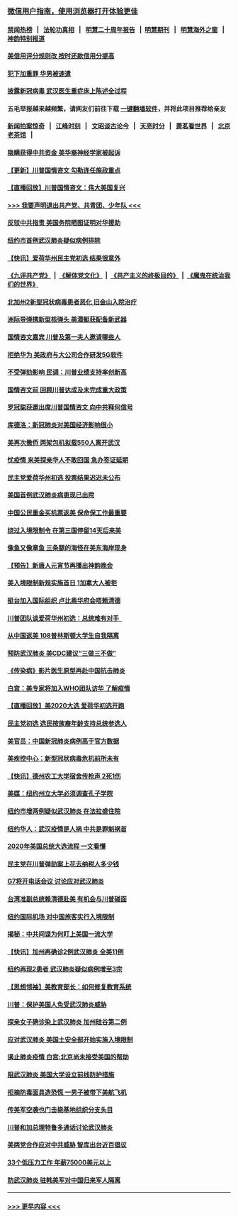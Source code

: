 ### [微信用户指南，使用浏览器打开体验更佳](https://github.com/gfw-breaker/banned-news1/blob/master/indexes/wechat-guide.md?t=0)
#### [禁闻热榜](热点新闻.md?t=0)  &nbsp;&nbsp;|&nbsp;&nbsp; [法轮功真相](https://github.com/gfw-breaker/truth/blob/master/README.md?t=0) &nbsp;&nbsp;|&nbsp;&nbsp; [明慧二十周年报告](https://github.com/gfw-breaker/mh-reports/blob/master/README.md?t=0) &nbsp;&nbsp;|&nbsp;&nbsp;[明慧期刊](https://github.com/gfw-breaker/mh-qikan) &nbsp;&nbsp;|&nbsp;&nbsp; [明慧海外之窗](https://github.com/gfw-breaker/mh-news/blob/master/README.md?t=0) &nbsp;&nbsp;|&nbsp;&nbsp; [神韵特别报道](https://github.com/gfw-breaker/mh-news/blob/master/shenyun.md?t=0)
#### [美信用评分规则改  按时还款信用分提高](../pages/nsc412/n11845488.md?t=02051444) 
#### [犯下加重罪 华男被速遣](../pages/nsc412/n11845476.md?t=02051444) 
#### [披露新冠病毒 武汉医生重症床上陈述全过程](../pages/nsc412/n11845150.md?t=02051444) 
#### 五毛举报越来越频繁，请网友们前往下载 [一键翻墙软件](https://github.com/gfw-breaker/ssr-accounts)，并将此项目推荐给亲友
#### [新闻拍案惊奇](https://github.com/gfw-breaker/banned-news1/blob/master/pages/link4.md) &nbsp;&nbsp;|&nbsp;&nbsp; [江峰时刻](https://github.com/gfw-breaker/banned-news1/blob/master/pages/link4.md) &nbsp;&nbsp;|&nbsp;&nbsp; [文昭谈古论今](https://github.com/gfw-breaker/banned-news1/blob/master/pages/link4.md) &nbsp;&nbsp;|&nbsp;&nbsp; [天亮时分](https://github.com/gfw-breaker/banned-news1/blob/master/pages/link4.md) &nbsp;&nbsp;|&nbsp;&nbsp; [萧茗看世界](https://github.com/gfw-breaker/banned-news1/blob/master/pages/link4.md) &nbsp;&nbsp;|&nbsp;&nbsp; [北京老茶馆](https://github.com/gfw-breaker/banned-news1/blob/master/pages/link4.md) &nbsp;&nbsp;|&nbsp;&nbsp; 
#### [隐瞒获得中共资金 美华裔神经学家被起诉](../pages/nsc412/n11844879.md?t=02051444) 
#### [【更新】川普国情咨文 勾勒连任施政重点](../pages/nsc412/n11845223.md?t=02051444) 
#### [【直播回放】川普国情咨文：伟大美国复兴](../pages/nsc412/n11842079.md?t=02051444) 
#### [>>> 我要声明退出共产党、共青团、少年队 <<<](https://github.com/begood0513/goodnews/blob/master/quit/letter.md) 
#### [反驳中共指责 美国务院晒图证明对华援助](../pages/nsc412/n11844859.md?t=02051444) 
#### [纽约市首例武汉肺炎疑似病例排除](../pages/nsc412/n11844989.md?t=02051444) 
#### [【快讯】爱荷华州民主党初选 结果很意外](../pages/nsc412/n11844878.md?t=02051444) 
#### [《九评共产党》](https://github.com/begood0513/9ping.md/blob/master/README.md) &nbsp;|&nbsp; [《解体党文化》](../../../../jtdwh.md/blob/master/README.md)  &nbsp;|&nbsp; [《共产主义的终极目的》](../../../../gczydzjmd.md/blob/master/README.md) &nbsp;|&nbsp; [《魔鬼在统治我们的世界》](../../../../mgztzwmdsj.md/blob/master/README.md) 
#### [北加州2新型冠状病毒患者恶化 旧金山入院治疗](../pages/nsc412/n11844842.md?t=02051444) 
#### [洲际导弹携新型核弹头 美潜艇获配备新武器](../pages/nsc412/n11844680.md?t=02051444) 
#### [国情咨文嘉宾 川普及第一夫人邀请哪些人](../pages/nsc412/n11844712.md?t=02051444) 
#### [拒绝华为 美政府与大公司合作研发5G软件](../pages/nsc412/n11844625.md?t=02051444) 
#### [不受弹劾影响 民调：川普业绩支持率创新高](../pages/nsc412/n11844622.md?t=02051444) 
#### [国情咨文前 回顾川普达成及未完成重大政策](../pages/nsc412/n11844581.md?t=02051444) 
#### [罗冠聪获邀出席川普国情咨文 向中共释何信号](../pages/nsc412/n11844355.md?t=02051444) 
#### [库德洛：新冠肺炎对美国经济影响很小](../pages/nsc412/n11844418.md?t=02051444) 
#### [美再次撤侨 两架包机拟载550人离开武汉](../pages/nsc412/n11844407.md?t=02051444) 
#### [忧疫情 来美探亲华人不敢回国 急办签证延期](../pages/nsc412/n11843344.md?t=02051444) 
#### [民主党爱荷华州初选 投票结果迟迟未公布](../pages/nsc412/n11844207.md?t=02051444) 
#### [美国首例武汉肺炎病患现已出院](../pages/nsc412/n11842740.md?t=02051444) 
#### [中国公民重金买机票返美 保命保工作最重要](../pages/nsc412/n11843282.md?t=02051444) 
#### [绕过入境限制令  在第三国停留14天后来美](../pages/nsc412/n11843341.md?t=02051444) 
#### [像鱼又像章鱼 三条腿的海怪在美东海岸现身](../pages/nsc412/n11843092.md?t=02051444) 
#### [【预告】新唐人元宵节再播出神韵晚会](../pages/nsc412/n11843192.md?t=02051444) 
#### [美入境限制新规实施首日 1加拿大人被拒](../pages/nsc412/n11843058.md?t=02051444) 
#### [挺台加入国际组织 卢比奥华府会唔赖清德](../pages/nsc412/n11843023.md?t=02051444) 
#### [川普团队谈爱荷华州初选：总统难有对手  ](../pages/nsc412/n11842867.md?t=02051444) 
#### [从中国返美 108普林斯顿大学生自我隔离](../pages/nsc412/n11842714.md?t=02051444) 
#### [预防武汉肺炎 美CDC建议“三做三不做”](../pages/nsc412/n11842700.md?t=02051444) 
#### [《传染病》影片医生原型再赴中国抗击肺炎](../pages/nsc412/n11842626.md?t=02051444) 
#### [白宫：美专家将加入WHO团队访华 了解疫情](../pages/nsc412/n11842198.md?t=02051444) 
#### [【直播回放】美2020大选 爱荷华初选开跑](../pages/nsc412/n11841820.md?t=02051444) 
#### [民主党初选 选民按族裔年龄支持总统参选人](../pages/nsc412/n11842239.md?t=02051444) 
#### [美官员：中国新冠肺炎病例高于官方数据](../pages/nsc412/n11842452.md?t=02051444) 
#### [美疾控中心：新型冠状病毒危机前所未有](../pages/nsc412/n11842406.md?t=02051444) 
#### [【快讯】德州农工大学宿舍传枪声 2死1伤](../pages/nsc412/n11842279.md?t=02051444) 
#### [美媒：纽约州立大学必须调查孔子学院](../pages/nsc412/n11840637.md?t=02051444) 
#### [纽约市增两例疑似武汉肺炎 在法拉盛住院](../pages/nsc412/n11840625.md?t=02051444) 
#### [纽约华人：武汉疫情是人祸 中共是罪魁祸首](../pages/nsc412/n11840631.md?t=02051444) 
#### [2020年美国总统大选流程 一文看懂](../pages/nsc412/n11842056.md?t=02051444) 
#### [民主党在川普弹劾案上花去纳税人多少钱](../pages/nsc412/n11841941.md?t=02051444) 
#### [G7将开电话会议 讨论应对武汉肺炎](../pages/nsc412/n11841658.md?t=02051444) 
#### [台湾准副总统赖清德赴美 有机会与川普碰面](../pages/nsc412/n11841332.md?t=02051444) 
#### [纽约国际机场  对中国旅客实行入境限制](../pages/nsc412/n11840619.md?t=02051444) 
#### [揭秘：中共间谍为何盯上美国一流大学](../pages/nsc412/n11840270.md?t=02051444) 
#### [【快讯】加州再确诊2例武汉肺炎 全美11例](../pages/nsc412/n11840339.md?t=02051444) 
#### [纽约再现2患者 武汉肺炎疑似病例增至3宗](../pages/nsc412/n11840010.md?t=02051444) 
#### [【思想领袖】美教育部长：如何修复教育系统](../pages/nsc412/n11690865.md?t=02051444) 
#### [川普：保护美国人免受武汉肺炎威胁](../pages/nsc412/n11839718.md?t=02051444) 
#### [探亲女子确诊染上武汉肺炎 加州硅谷第二例](../pages/nsc412/n11839784.md?t=02051444) 
#### [应对武汉肺炎 美国土安全部开始实施入境限制](../pages/nsc412/n11839729.md?t=02051444) 
#### [遏止肺炎疫情 白宫:北京尚未接受美国的帮助](../pages/nsc412/n11839660.md?t=02051444) 
#### [阻武汉肺炎 美国大学设立前线防护措施](../pages/nsc412/n11839479.md?t=02051444) 
#### [拒摘防毒面具造恐慌 一男子被带下美航飞机](../pages/nsc412/n11839455.md?t=02051444) 
#### [传美军空袭也门击毙基地组织分支头目](../pages/nsc412/n11839210.md?t=02051444) 
#### [川普和加总理特鲁多通话讨论武汉肺炎](../pages/nsc412/n11839128.md?t=02051444) 
#### [美两党合作应对中共威胁 智库出台近百倡议](../pages/nsc412/n11838437.md?t=02051444) 
#### [33个低压力工作 年薪75000美元以上](../pages/nsc412/n11834441.md?t=02051444) 
#### [防武汉肺炎 驻韩美军对中国归来军人隔离](../pages/nsc412/n11838970.md?t=02051444) 

----
#### [ >>> 更早内容 <<< ](../indexes/nsc412-earlier.md)

